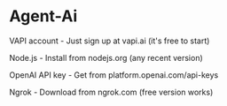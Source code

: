# Agent-Ai
VAPI account - Just sign up at vapi.ai (it's free to start)

Node.js - Install from nodejs.org (any recent version)

OpenAI API key - Get from platform.openai.com/api-keys

Ngrok - Download from ngrok.com (free version works)
